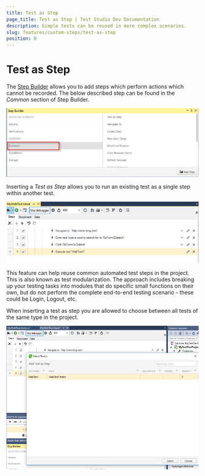 ```yaml
---
title: Test as Step
page_title: Test as Step | Test Studio Dev Documentation
description: Simple tests can be reused in more complex scenarios.
slug: features/custom-steps/test-as-step
position: 0
---
```

# Test as Step

The <a href="/features/recorder/step-builder" target="_blank">Step Builder</a> allows you to add steps which perform actions which cannot be recorded. The below described step can be found in the _Common_ section of Step Builder.

![Common Section](images/step-builder-common.png)

Inserting a _Test as Step_ allows you to run an existing test as a single step within another test.

![Test As Step](images/test-as-step.png)

This feature can help reuse common automated test steps in the project. This is also known as test modularization. The approach includes breaking up your testing tasks into modules that do specific small functions on their own, but do not perform the complete end-to-end testing scenario - these could be Login, Logout, etc.

When inserting a test as step you are allowed to choose between all tests of the same type in the project. 

![Insert Test As Step](images/select-test-as-step.png)